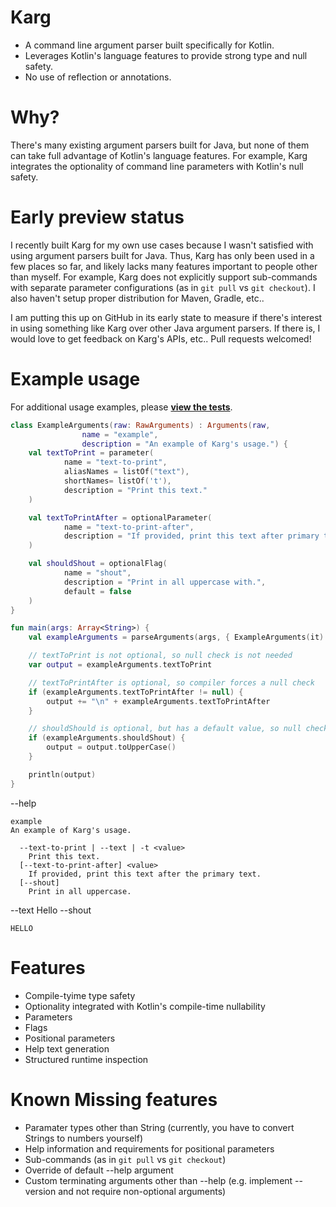 Karg
==============
- A command line argument parser built specifically for Kotlin.
- Leverages Kotlin's language features to provide strong type and null safety.
- No use of reflection or annotations.

Why?
==============
There's many existing argument parsers built for Java, but none of them can take full advantage of Kotlin's language features. For example, Karg integrates the optionality of command line parameters with Kotlin's null safety.

Early preview status
==============
I recently built Karg for my own use cases because I wasn't satisfied with using argument parsers built for Java. Thus, Karg has only been used in a few places so far, and likely lacks many features important to people other than myself. For example, Karg does not explicitly support sub-commands with separate parameter configurations (as in ```git pull``` vs ```git checkout```). I also haven't setup proper distribution for Maven, Gradle, etc..

I am putting this up on GitHub in its early state to measure if there's interest in using something like Karg over other Java argument parsers. If there is, I would love to get feedback on Karg's APIs, etc.. Pull requests welcomed!

Example usage
==============
For additional usage examples, please [**view the tests**](https://github.com/jshmrsn/karg/tree/master/src/test/java/com/jshmrsn/karg).

```kotlin
class ExampleArguments(raw: RawArguments) : Arguments(raw,
                name = "example",
                description = "An example of Karg's usage.") {
    val textToPrint = parameter(
            name = "text-to-print",
            aliasNames = listOf("text"),
            shortNames= listOf('t'),
            description = "Print this text."
    )

    val textToPrintAfter = optionalParameter(
            name = "text-to-print-after",
            description = "If provided, print this text after primary text."
    )

    val shouldShout = optionalFlag(
            name = "shout",
            description = "Print in all uppercase with.",
            default = false
    )
}

fun main(args: Array<String>) {
    val exampleArguments = parseArguments(args, { ExampleArguments(it) })

    // textToPrint is not optional, so null check is not needed
    var output = exampleArguments.textToPrint

    // textToPrintAfter is optional, so compiler forces a null check
    if (exampleArguments.textToPrintAfter != null) {
        output += "\n" + exampleArguments.textToPrintAfter
    }

    // shouldShould is optional, but has a default value, so null check is not needed
    if (exampleArguments.shouldShout) {
        output = output.toUpperCase()
    }

    println(output)
}
```

--help

    example
    An example of Karg's usage.

      --text-to-print | --text | -t <value>
        Print this text.
      [--text-to-print-after] <value>
        If provided, print this text after the primary text.
      [--shout]
        Print in all uppercase.

--text Hello --shout

    HELLO


Features
==============
- Compile-tyime type safety
- Optionality integrated with Kotlin's compile-time nullability
- Parameters
- Flags
- Positional parameters
- Help text generation
- Structured runtime inspection

Known Missing features
==============
- Paramater types other than String (currently, you have to convert Strings to numbers yourself)
- Help information and requirements for positional parameters
- Sub-commands (as in `git pull` vs `git checkout`)
- Override of default --help argument
- Custom terminating arguments other than --help (e.g. implement --version and not require non-optional arguments)

